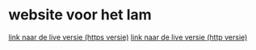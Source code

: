 # website voor het lam

[link naar de live versie (https versie)](https://kaasislekker.nl/aidan/lam/)
[link naar de live versie (http versie)](http://31649.hosts1.ma-cloud.nl/lam/)
